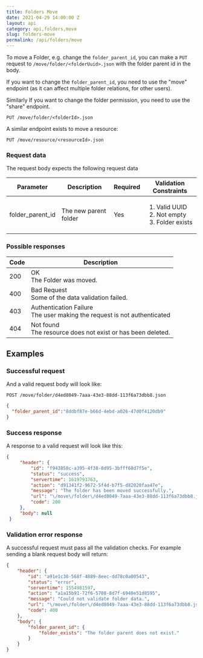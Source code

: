 ```yaml
---
title: Folders Move
date: 2021-04-29 14:00:00 Z
layout: api
category: api,folders,move
slug: folders-move
permalink: /api/folders/move
---
```


To move a Folder, e.g. change the `folder_parent_id`, you can make a `PUT` request to `/move/folder/<folderUuid>.json`
with the folder parent id in the body. 

If you want to change the `folder_parent_id`, you need to use the "move" endpoint (as it
can affect multiple folder relations, for other users).

Similarly If you want to change the folder permission, you need to use the "share" endpoint.

```
PUT /move/folder/<folderId>.json
```

A similar endpoint exists to move a resource:
```
PUT /move/resource/<resourceId>.json
```


### Request data
The request body expects the following request data

<table class="table-parameters">
<thead>
    <tr>
        <th>Parameter</th>
        <th>Description</th>
        <th>Required</th>
        <th>Validation Constraints</th>
    </tr>
</thead>
<tbody>
    <tr>
        <td>folder_parent_id</td>
        <td>The new parent folder</td>
        <td>Yes</td>
        <td><ol>
            <li>Valid UUID</li>
            <li>Not empty</li>
            <li>Folder exists</li>
        </ol></td>
    </tr>
</tbody>
</table>

### Possible responses

<table class="table-parameters">
<thead>
  <tr>
   <th>Code</th>
   <th>Description</th>
  </tr>
</thead>
<tbody>
  <tr>
   <td>200</td>
   <td>OK<br/>The Folder was moved.</td>
  </tr>
  <tr>
   <td>400</td>
   <td>Bad Request<br/>Some of the data validation failed.</td>
  </tr>
  <tr>
   <td>403</td>
   <td>Authentication Failure<br/>The user making the request is not authenticated</td>
  </tr>
  <tr>
   <td>404</td>
   <td>Not found<br/>The resource does not exist or has been deleted.</td>
  </tr>
</tbody>
</table>

## Examples
### Successful request

And a valid request body will look like:

```
POST /move/folder/d4ed8049-7aaa-43e3-88dd-113f6a73dbb8.json
```
```json
{
  "folder_parent_id":"8ddbf87e-b66d-4ebd-a026-47d0f4120db9"
}
```

### Success  response

A response to a valid request will look like this:

```json
{
     "header": {
         "id": "f943858c-a395-4f38-8d95-3bfff68d7f5e",
         "status": "success",
         "servertime": 1619793763,
         "action": "d91341f2-9672-5f4d-b7f5-d82020faa47e",
         "message": "The folder has been moved successfully.",
         "url": "\/move\/folder\/d4ed8049-7aaa-43e3-88dd-113f6a73dbb8.json",
         "code": 200
     },
     "body": null
 }
```

### Validation error response

A successful request must pass all the validation checks. 
For example sending a blank request body will return:

```json
{
    "header": {
        "id": "a91e1c30-568f-4889-8eec-dd78c0a00543",
        "status": "error",
        "servertime": 1554981597,
        "action": "a1a15b91-72f6-5708-8d7f-6940e51d8595",
        "message": "Could not validate folder data.",
        "url": "\/move\/folder\/d4ed8049-7aaa-43e3-88dd-113f6a73dbb8.json",
        "code": 400
    },
    "body": {
        "folder_parent_id": {
            "folder_exists": "The folder parent does not exist."
        }
    }
}
```
